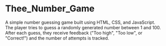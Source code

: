 # Thee_Number_Game
A simple number guessing game built using HTML, CSS, and JavaScript. The player tries to guess a randomly generated number between 1 and 100. After each guess, they receive feedback ("Too high", "Too low", or "Correct!") and the number of attempts is tracked.

